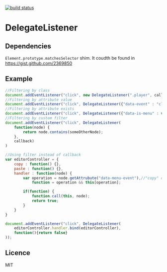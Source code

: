 [![build status](https://secure.travis-ci.org/termi/DelegateListener.png)](http://travis-ci.org/termi/DelegateListener)
# DelegateListener

## Dependencies
`Element.prototype.matchesSelector` shim.
It coudth be found in https://gist.github.com/2369850

## Example

```javascript
//Filtering by class
document.addEventListener("click", new DelegateListener(".player", callback))
//Filtering by attribute value
document.addEventListener("click", DelegateListener({"data-event" : "click"}, callback))
//Filtering by attribute exists
document.addEventListener("click", DelegateListener({"data-is-menu" : void 0}, callback))
//Filtering by custom filter
document.addEventListener("click", DelegateListener(
	function(node) {
    	return node.contains(someOtherNode);
    },
	callback)
)

//Using filter instead of callback
var editorController = {
	copy : function() {},
	paste : function() {},
	handler : function(node) {
        var operation = node.getAttrubute("data-menu-event"),//"copy" or "paste" or null
            function = operation && this[operation];

        if(function) {
            function.call(this, node);
            return true;
        }
    }
}

document.addEventListener("click", DelegateListener(
	editorController.handler.bind(editorController),
    function(){return false}
));
```

## Licence
MIT